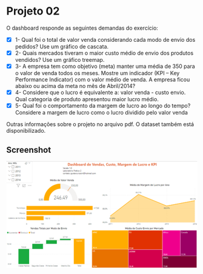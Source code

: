 # Projeto 02

O dashboard responde as seguintes demandas do exercício:

- [x] 1- Qual foi o total de valor venda considerando cada modo de envio dos pedidos? Use 
um gráfico de cascata.
- [x] 2- Quais mercados tiveram o maior custo médio de envio dos produtos vendidos? Use 
um gráfico treemap.
- [x] 3- A empresa tem como objetivo (meta) manter uma média de 350 para o valor de venda 
todos os meses. Mostre um indicador (KPI – Key Performance Indicator) com o valor 
médio de venda. A empresa ficou abaixo ou acima da meta no mês de Abril/2014?
- [x] 4- Considere que o lucro é equivalente a: valor venda - custo envio. Qual categoria de 
produto apresentou maior lucro médio.
- [x] 5- Qual foi o comportamento da margem de lucro ao longo do tempo? Considere a
margem de lucro como o lucro dividido pelo valor venda

Outras informações sobre o projeto no arquivo pdf. O dataset também está disponibilizado.

## Screenshot

![Projeto 2 - Vendas, Custo, Margem de Lucro](https://raw.githubusercontent.com/gustavo-rossin/powerbi/main/project02/profit_margin_dashboard.PNG)
